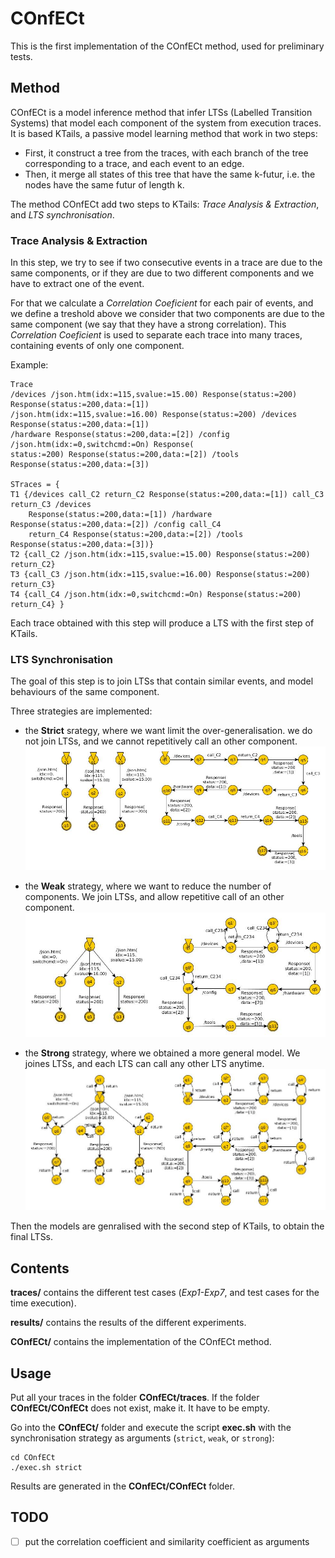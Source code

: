 # COnfECt
This is the first implementation of the COnfECt method, used for preliminary tests.

## Method

COnfECt is a model inference method that infer LTSs (Labelled Transition Systems) that model each component of the system from execution traces. 
It is based KTails, a passive model learning method that work in two steps:

- First, it construct a tree from the traces, with each branch of the tree corresponding to a trace, and each event to an edge.
- Then, it merge all states of this tree that have the same k-futur, i.e. the nodes have the same futur of length k.

The method COnfECt add two steps to KTails: *Trace Analysis & Extraction*, and *LTS synchronisation*.

### Trace Analysis & Extraction

In this step, we try to see if two consecutive events in a trace are due to the same components, or if they are due to two different components and we have to extract one of the event.

For that we calculate a *Correlation Coeficient* for each pair of events, and we define a treshold above we consider that two components are due to the same component (we say that they have a strong correlation).
This *Correlation Coeficient* is used to separate each trace into many traces, containing events of only one component.

Example:
```
Trace		
/devices /json.htm(idx:=115,svalue:=15.00) Response(status:=200) Response(status:=200,data:=[1]) 
/json.htm(idx:=115,svalue:=16.00) Response(status:=200) /devices Response(status:=200,data:=[1]) 
/hardware Response(status:=200,data:=[2]) /config /json.htm(idx:=0,switchcmd:=On) Response(
status:=200) Response(status:=200,data:=[2]) /tools Response(status:=200,data:=[3])

STraces = {
T1 {/devices call_C2 return_C2 Response(status:=200,data:=[1]) call_C3 return_C3 /devices 
	Response(status:=200,data:=[1]) /hardware Response(status:=200,data:=[2]) /config call_C4 
	return_C4 Response(status:=200,data:=[2]) /tools Response(status:=200,data:=[3])}
T2 {call_C2 /json.htm(idx:=115,svalue:=15.00) Response(status:=200) return_C2}
T3 {call_C3 /json.htm(idx:=115,svalue:=16.00) Response(status:=200) return_C3}
T4 {call_C4 /json.htm(idx:=0,switchcmd:=On) Response(status:=200) return_C4} }
```


Each trace obtained with this step will produce a LTS with the first step of KTails.

### LTS Synchronisation

The goal of this step is to join LTSs that contain similar events, and model behaviours of the same component.

Three strategies are implemented:
- the **Strict** srategy, where we want limit the over-generalisation. we do not join LTSs, and we cannot repetitively call an other component.
![Alt text](figures/Strict.jpg "Example with Strict synchronisation")

- the **Weak** strategy, where we want to reduce the number of components. We join LTSs, and allow repetitive call of an other component.
![Alt text](figures/Weak.jpg "Example with Weak synchronisation")

- the **Strong** strategy, where we obtained a more general model. We joines LTSs, and each LTS can call any other LTS anytime.
![Alt text](figures/Strong.jpg "Example with Strong synchronisation")

Then the models are genralised with the second step of KTails, to obtain the final LTSs.

## Contents
**traces/** contains the different test cases (*Exp1-Exp7*, and test cases for the time execution).

**results/** contains the results of the different experiments.

**COnfECt/** contains the implementation of the COnfECt method.

## Usage

Put all your traces in the folder **COnfECt/traces**. If the folder **COnfECt/COnfECt** does not exist, make it. It have to be empty.

Go into the **COnfECt/** folder and execute the script **exec.sh** with the synchronisation strategy as arguments (```strict```, ```weak```, or ```strong```):

```
cd COnfECt
./exec.sh strict
```

Results are generated in the **COnfECt/COnfECt** folder.

## TODO

- [ ] put the correlation coefficient and similarity coefficient as arguments
